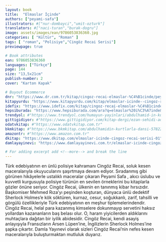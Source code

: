 ```yaml
---
layout: book
title:  "Elmaslar İçinde"
authors: ["peyami-safa"]
illustrators: #["nur-dombayci","umit-ozturk"]
translators: #["naci-turan","burak-dogru"]
image: assets/images/ean/9786053836360.jpg
categories: [ "Kültür", "Roman" ]
tags: [ "roman", "Polisiye","Cingöz Recai Serisi"]
previewpage: true

# Book attributes
ean: 9786053836360
languages: ["Türkçe"]
page: 144
size: "13,5x21cm"
publish-number: 2
cover: "Karton Kapak"

# Buyout Ecommerce
dnr: "https://www.dr.com.tr/kitap/cingoz-recai-elmaslar-%C4%B1cinde/peyami-safa/edebiyat/roman/polisiye/urunno=0000000547199"
kitapyurdu: "https://www.kitapyurdu.com/kitap/elmaslar-icinde--cingoz-recai/5911.html&filter_name=elmaslar+i%C3%A7inde"
idefix: "https://www.idefix.com/kitap/cingoz-recai-elmaslar-%C4%B1cinde/peyami-safa/edebiyat/roman/polisiye/urunno=0000000547199"
hepsiburada: "https://www.hepsiburada.com/ara?q=elmaslar%20i%C3%A7inde&markalar=damlayayinevi"
trendyol: #"https://www.trendyol.com/humayun-yayinlari/abdulhamid-in-kurtlarla-dansi-1-p-156300963"
gittigidiyor: #"https://www.gittigidiyor.com/kitap-dergi/ezan-sehidi-adnan-menderes_pdp_732728793"
odatvkitap: #"https://www.odatvkitap.com.tr"
bkmkitap: #"https://www.bkmkitap.com/abdulhamidin-kurtlarla-dansi-578226"
amazontr: #"https://www.amazon.com.tr"
dkitap: "https://www.dkitap.com/elmaslar-icinde-cingoz-recai-serisi-01"
damlayayinevi: "https://www.damlayayinevi.com.tr/elmaslar-icinde-cingoz-recai-serisi-01"

# For adding excerpt add <!--more--> and break the line
---
```

Türk edebiyatının en ünlü polisiye kahramanı Cingöz Recai, soluk kesen maceralarıyla okuyucularını şaşırtmaya devam ediyor. Sıradanmış gibi görünen hikâyelerle ustalıklı maceralar çıkaran Peyami Safa , akıcı üslubu ve kuvvetli kurgusuyla polisiye türünün en sevilen örneklerini bu kitaplarla gözler önüne seriyor.
Cingöz Recai, ülkenin en tanınmış kibar hırsızıdır. Başkomiser Mehmed Rıza’yı peşinden koşturan, dünyaca ünlü dedektif Sherlock Holmes’e kök söktüren, kurnaz, cesur, soğukkanlı, zarif, tahsilli ve görgülü özellikleriyle Türk edebiyatının en meşhur tiplemelerindendir. Cingöz Recai, helal para kazanmış kimselere dokunmayıp servetini haksız yollardan kazananların baş belası olur. O, haram yiyicilerden aldıklarını muhtaçlara dağıtan bir iyilik abidesidir. Cingöz Recai, kendi asayiş anlayışıyla Fransızların Arsen Lüpen’ine, İngilizlerin Sherlock Holmes’ine şapka çıkartır. Damla Yayınevi olarak sizleri Cingöz Recai’nin nefes kesen maceralarıyla buluşturmaktan mutluluk duyarız.
<!--more--> 